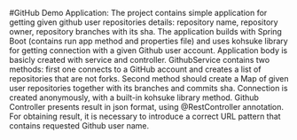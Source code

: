 #GitHub Demo Application: 
The project contains simple application for getting given github user repositories details: repository name, repository owner, repository branches with its sha.
The application builds with Spring Boot (contains run app method and properties file) and uses kohsuke library for getting connection with a given Github user account. 
Application body is basicly created with service and controller. GithubService contains two methods: first one connects to a GitHub account and creates a list of repositories 
that are not forks. Second method should create a Map of given user repositories together with its branches and commits sha. Connection is created anonymously,
with a built-in kohsuke library method. Github Controller presents result in json format, using @RestController annotation.
For obtaining result, it is necessary to introduce a correct URL pattern that contains requested Github user name.
